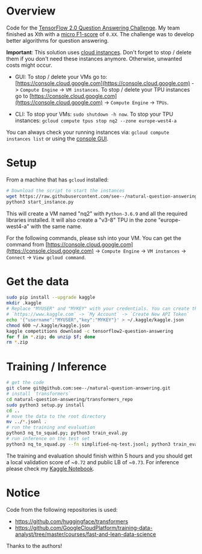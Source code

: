 # Overview

Code for the [TensorFlow 2.0 Question Answering Challenge](https://www.kaggle.com/c/tensorflow2-question-answering). My team finished as Xth with a [micro F1-score](https://www.kaggle.com/c/tensorflow2-question-answering/overview/evaluation) of `0.XX`. The challenge was to develop better algorithms for question answering.

**Important**: This solution uses [cloud instances](https://cloud.google.com). Don't forget to stop / delete them if you don't need these instances anymore. Otherwise, unwanted costs might occur.

- GUI: To stop / delete your VMs go to: [https://console.cloud.google.com](https://console.cloud.google.com) -> `Compute Engine` -> `VM instances`. To stop / delete your TPU instances go to [https://console.cloud.google.com](https://console.cloud.google.com) -> `Compute Engine` -> `TPUs`.

- CLI: To stop your VMs: `sudo shutdown -h now`. To stop your TPU instances: `gcloud compute tpus stop nq2 --zone europe-west4-a`

You can always check your running instances via: `gcloud compute instances list` or using the [console GUI](https://console.cloud.google.com).

# Setup

From a machine that has `gcloud` installed:

```bash
# Download the script to start the instances
wget https://raw.githubusercontent.com/see--/natural-question-answering/master/start_instance.py
python3 start_instance.py
```

This will create a VM named "nq2" with `Python-3.6.9` and all the required libraries installed. It will also create a "v3-8" TPU in the zone "europe-west4-a" with the same name.

For the following commands, please ssh into your VM. You can get the command from [https://console.cloud.google.com](https://console.cloud.google.com) -> `Compute Engine` -> `VM instances` -> `Connect` -> `View gcloud command`.

# Get the data

```bash
sudo pip install --upgrade kaggle
mkdir .kaggle
# Replace "MYUSER" and "MYKEY" with your credentials. You can create them on:
# `https://www.kaggle.com` -> `My Account` -> `Create New API Token`
echo '{"username":"MYUSER","key":"MYKEY"}' > ~/.kaggle/kaggle.json
chmod 600 ~/.kaggle/kaggle.json
kaggle competitions download -c tensorflow2-question-answering
for f in *.zip; do unzip $f; done
rm *.zip
```

# Training / Inference
```bash
# get the code
git clone git@github.com:see--/natural-question-answering.git
# install `transformers`
cd natural-question-answering/transformers_repo
sudo python3 setup.py install
cd ..
# move the data to the root directory
mv ../*.jsonl .
# run the training and evaluation
python3 nq_to_squad.py; python3 train_eval.py
# run inference on the test set
python3 nq_to_squad.py --fn simplified-nq-test.jsonl; python3 train_eval.py --do_not_train --predict_fn nq-test-v1.0.1.json
```

The training and evaluation should finish within 5 hours and you should get a local validation score of ~`0.72` and public LB of ~`0.73`. For inference please check my [Kaggle Notebook](https://www.kaggle.com/seesee/submit-full).

# Notice

Code from the following repositories is used:
* https://github.com/huggingface/transformers
* https://github.com/GoogleCloudPlatform/training-data-analyst/tree/master/courses/fast-and-lean-data-science

Thanks to the authors!